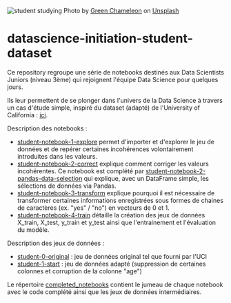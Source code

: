 ![student studying](https://images.unsplash.com/photo-1434030216411-0b793f4b4173?ixlib=rb-1.2.1&ixid=MnwxMjA3fDB8MHxwaG90by1wYWdlfHx8fGVufDB8fHx8&auto=format&fit=crop&w=1470&q=80)
Photo by [Green Chameleon](https://unsplash.com/@craftedbygc?utm_source=unsplash&utm_medium=referral&utm_content=creditCopyText) on [Unsplash](https://unsplash.com/s/photos/study?utm_source=unsplash&utm_medium=referral&utm_content=creditCopyText)
# datascience-initiation-student-dataset
Ce repository regroupe une série de notebooks destinés aux Data Scientists Juniors (niveau 3ème) qui rejoignent l'équipe Data Science pour quelques jours.

Ils leur permettent de se plonger dans l'univers de la Data Science à travers un cas d'étude simple, inspiré du dataset (adapté) de l'University of California : [ici](https://archive.ics.uci.edu/ml/datasets/student+performance).

Description des notebooks :

* [student-notebook-1-explore](./student-notebook-1-explore.ipynb) permet d'importer et d'explorer le jeu de données et de repérer certaines incohérences volontairement introduites dans les valeurs.
* [student-notebook-2-correct](./student-notebook-2-correct.ipynb) explique comment  corriger les valeurs incohérentes. Ce notebook est complété par [student-notebook-2-pandas-data-selection](./student-notebook-2-pandas-data-selection.ipynb) qui explique, avec un DataFrame simple, les sélections de données via Pandas.
* [student-notebook-3-transform](./student-notebook-3-transform.ipynb) explique pourquoi il est nécessaire de transformer certaines informations enregistrées sous formes de chaines de caractères (ex. "yes" / "no") en vecteurs de 0 et 1.
* [student-notebook-4-train](./training-student/student-notebook-4-train.ipynb) détaille la création des jeux de données X_train, X_test, y_train et y_test ainsi que l'entrainement et l'évaluation du modèle.

Description des jeux de données :

* [student-0-original](./student-0-original.csv) : jeu de données original tel que fourni par l'UCI
* [student-1-start](./student-1-start.csv) : jeu de données adapté (suppression de certaines colonnes et corruption de la colonne "age")

Le répertoire [completed_notebooks](./completed_notebooks) contient le jumeau de chaque notebook avec le code complété ainsi que les jeux de données intermédiaires.
